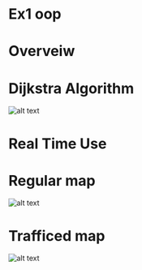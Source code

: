 # Ex1 oop
# Overveiw 
# Dijkstra Algorithm
![alt text](https://i.ibb.co/G25wb87/Dijkstra-Ex1.png)
# Real Time Use

# Regular map
![alt text](https://i.ibb.co/qdfW2Dq/2020-11-19-10-43-52.png=280‬)


# Trafficed map 
![alt text](https://i.ibb.co/s2G6Xgx/2020-11-19-10-43-52.png)


